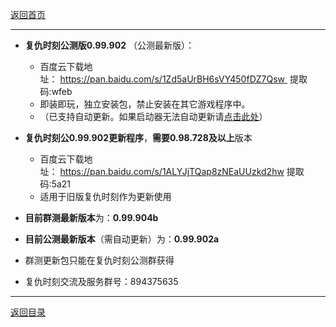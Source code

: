 [返回首页](/index.md)
***

- **复仇时刻公测版0.99.902** （公测最新版）：
  - 百度云下载地址： https://pan.baidu.com/s/1Zd5aUrBH6sVY450fDZ7Qsw    提取码:wfeb
  - 即装即玩，独立安装包，禁止安装在其它游戏程序中。
  - （已支持自动更新。如果启动器无法自动更新请[点击此处](./Launcher-Unable-to-update.md)）


 - **复仇时刻公0.99.902更新程序**，**需要0.98.728及以上**版本 
   
    -  百度云下载地址： https://pan.baidu.com/s/1ALYJjTQap8zNEaUUzkd2hw  提取码:5a21
    -  适用于旧版复仇时刻作为更新使用

  
- **目前群测最新版本**为：**0.99.904b**

- **目前公测最新版本**（需自动更新）为：**0.99.902a**  


- 群测更新包只能在复仇时刻公测群获得


- 复仇时刻交流及服务群号：894375635

***
[返回目录](/QuestionNAnswer/index.md#download-problem)
